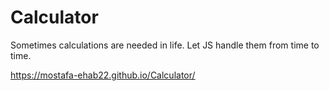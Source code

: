 # Calculator

Sometimes calculations are needed in life. Let JS handle them from time to time.

https://mostafa-ehab22.github.io/Calculator/
